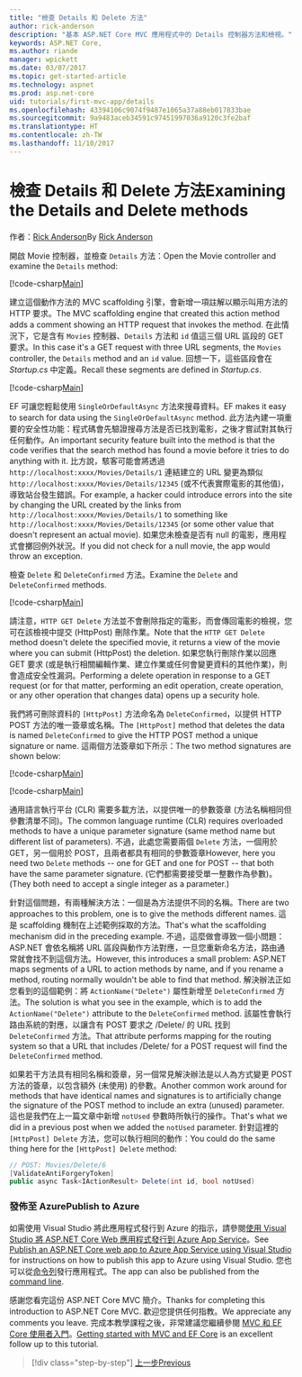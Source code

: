 ```yaml
---
title: "檢查 Details 和 Delete 方法"
author: rick-anderson
description: "基本 ASP.NET Core MVC 應用程式中的 Details 控制器方法和檢視。"
keywords: ASP.NET Core,
ms.author: riande
manager: wpickett
ms.date: 03/07/2017
ms.topic: get-started-article
ms.technology: aspnet
ms.prod: asp.net-core
uid: tutorials/first-mvc-app/details
ms.openlocfilehash: 43394106c9074f9487e1065a37a88eb017833bae
ms.sourcegitcommit: 9a9483aceb34591c97451997036a9120c3fe2baf
ms.translationtype: HT
ms.contentlocale: zh-TW
ms.lasthandoff: 11/10/2017
---
```

# <a name="examining-the-details-and-delete-methods"></a><span data-ttu-id="56b54-104">檢查 Details 和 Delete 方法</span><span class="sxs-lookup"><span data-stu-id="56b54-104">Examining the Details and Delete methods</span></span>

<span data-ttu-id="56b54-105">作者：[Rick Anderson](https://twitter.com/RickAndMSFT)</span><span class="sxs-lookup"><span data-stu-id="56b54-105">By [Rick Anderson](https://twitter.com/RickAndMSFT)</span></span>

<span data-ttu-id="56b54-106">開啟 Movie 控制器，並檢查 `Details` 方法：</span><span class="sxs-lookup"><span data-stu-id="56b54-106">Open the Movie controller and examine the `Details` method:</span></span>

[!code-csharp[Main](start-mvc/sample/MvcMovie/Controllers/MoviesController.cs?name=snippet_details)]

<span data-ttu-id="56b54-107">建立這個動作方法的 MVC scaffolding 引擎，會新增一項註解以顯示叫用方法的 HTTP 要求。</span><span class="sxs-lookup"><span data-stu-id="56b54-107">The MVC scaffolding engine that created this action method adds a comment showing an HTTP request that invokes the method.</span></span> <span data-ttu-id="56b54-108">在此情況下，它是含有 `Movies` 控制器、`Details` 方法和 `id` 值這三個 URL 區段的 GET 要求。</span><span class="sxs-lookup"><span data-stu-id="56b54-108">In this case it's a GET request with three URL segments, the `Movies` controller, the `Details` method and an `id` value.</span></span> <span data-ttu-id="56b54-109">回想一下，這些區段會在 *Startup.cs* 中定義。</span><span class="sxs-lookup"><span data-stu-id="56b54-109">Recall these segments are defined in *Startup.cs*.</span></span>

[!code-csharp[Main](start-mvc/sample/MvcMovie/Startup.cs?highlight=5&name=snippet_1)]

<span data-ttu-id="56b54-110">EF 可讓您輕鬆使用 `SingleOrDefaultAsync` 方法來搜尋資料。</span><span class="sxs-lookup"><span data-stu-id="56b54-110">EF makes it easy to search for data using the `SingleOrDefaultAsync` method.</span></span> <span data-ttu-id="56b54-111">此方法內建一項重要的安全性功能：程式碼會先驗證搜尋方法是否已找到電影，之後才嘗試對其執行任何動作。</span><span class="sxs-lookup"><span data-stu-id="56b54-111">An important security feature built into the method is that the code verifies that the search method has found a movie before it tries to do anything with it.</span></span> <span data-ttu-id="56b54-112">比方說，駭客可能會將透過 `http://localhost:xxxx/Movies/Details/1` 連結建立的 URL 變更為類似 `http://localhost:xxxx/Movies/Details/12345` (或不代表實際電影的其他值)，導致站台發生錯誤。</span><span class="sxs-lookup"><span data-stu-id="56b54-112">For example, a hacker could introduce errors into the site by changing the URL created by the links from `http://localhost:xxxx/Movies/Details/1` to something like  `http://localhost:xxxx/Movies/Details/12345` (or some other value that doesn't represent an actual movie).</span></span> <span data-ttu-id="56b54-113">如果您未檢查是否有 null 的電影，應用程式會擲回例外狀況。</span><span class="sxs-lookup"><span data-stu-id="56b54-113">If you did not check for a null movie, the app would throw an exception.</span></span>

<span data-ttu-id="56b54-114">檢查 `Delete` 和 `DeleteConfirmed` 方法。</span><span class="sxs-lookup"><span data-stu-id="56b54-114">Examine the `Delete` and `DeleteConfirmed` methods.</span></span>

[!code-csharp[Main](start-mvc/sample/MvcMovie/Controllers/MoviesController.cs?name=snippet_delete)]

<span data-ttu-id="56b54-115">請注意，`HTTP GET Delete` 方法並不會刪除指定的電影，而會傳回電影的檢視，您可在該檢視中提交 (HttpPost) 刪除作業。</span><span class="sxs-lookup"><span data-stu-id="56b54-115">Note that the `HTTP GET Delete` method doesn't delete the specified movie, it returns a view of the movie where you can submit (HttpPost) the deletion.</span></span> <span data-ttu-id="56b54-116">如果您執行刪除作業以回應 GET 要求 (或是執行相關編輯作業、建立作業或任何會變更資料的其他作業)，則會造成安全性漏洞。</span><span class="sxs-lookup"><span data-stu-id="56b54-116">Performing a delete operation in response to a GET request (or for that matter, performing an edit operation, create operation, or any other operation that changes data) opens up a security hole.</span></span>

<span data-ttu-id="56b54-117">我們將可刪除資料的 `[HttpPost]` 方法命名為 `DeleteConfirmed`，以提供 HTTP POST 方法的唯一簽章或名稱。</span><span class="sxs-lookup"><span data-stu-id="56b54-117">The `[HttpPost]` method that deletes the data is named `DeleteConfirmed` to give the HTTP POST method a unique signature or name.</span></span> <span data-ttu-id="56b54-118">這兩個方法簽章如下所示：</span><span class="sxs-lookup"><span data-stu-id="56b54-118">The two method signatures are shown below:</span></span>

[!code-csharp[Main](start-mvc/sample/MvcMovie/Controllers/MoviesController.cs?name=snippet_delete2)]

[!code-csharp[Main](start-mvc/sample/MvcMovie/Controllers/MoviesController.cs?name=snippet_delete3)]


<span data-ttu-id="56b54-119">通用語言執行平台 (CLR) 需要多載方法，以提供唯一的參數簽章 (方法名稱相同但參數清單不同)。</span><span class="sxs-lookup"><span data-stu-id="56b54-119">The common language runtime (CLR) requires overloaded methods to have a unique parameter signature (same method name but different list of parameters).</span></span> <span data-ttu-id="56b54-120">不過，此處您需要兩個 `Delete` 方法，一個用於 GET，另一個用於 POST，且兩者都具有相同的參數簽章</span><span class="sxs-lookup"><span data-stu-id="56b54-120">However, here you need two `Delete` methods -- one for GET and one for POST -- that both have the same parameter signature.</span></span> <span data-ttu-id="56b54-121">(它們都需要接受單一整數作為參數)。</span><span class="sxs-lookup"><span data-stu-id="56b54-121">(They both need to accept a single integer as a parameter.)</span></span>

<span data-ttu-id="56b54-122">針對這個問題，有兩種解決方法：一個是為方法提供不同的名稱。</span><span class="sxs-lookup"><span data-stu-id="56b54-122">There are two approaches to this problem, one is to give the methods different names.</span></span> <span data-ttu-id="56b54-123">這是 scaffolding 機制在上述範例採取的方法。</span><span class="sxs-lookup"><span data-stu-id="56b54-123">That's what the scaffolding mechanism did in the preceding example.</span></span> <span data-ttu-id="56b54-124">不過，這麼做會導致一個小問題：ASP.NET 會依名稱將 URL 區段與動作方法對應，一旦您重新命名方法，路由通常就會找不到這個方法。</span><span class="sxs-lookup"><span data-stu-id="56b54-124">However, this introduces a small problem: ASP.NET maps segments of a URL to action methods by name, and if you rename a method, routing normally wouldn't be able to find that method.</span></span> <span data-ttu-id="56b54-125">解決辦法正如您看到的這個範例：將 `ActionName("Delete")` 屬性新增至 `DeleteConfirmed` 方法。</span><span class="sxs-lookup"><span data-stu-id="56b54-125">The solution is what you see in the example, which is to add the `ActionName("Delete")` attribute to the `DeleteConfirmed` method.</span></span> <span data-ttu-id="56b54-126">該屬性會執行路由系統的對應，以讓含有 POST 要求之 /Delete/ 的 URL 找到 `DeleteConfirmed` 方法。</span><span class="sxs-lookup"><span data-stu-id="56b54-126">That attribute performs mapping for the routing system so that a URL that includes /Delete/ for a POST request will find the `DeleteConfirmed` method.</span></span>

<span data-ttu-id="56b54-127">如果若干方法具有相同名稱和簽章，另一個常見解決辦法是以人為方式變更 POST 方法的簽章，以包含額外 (未使用) 的參數。</span><span class="sxs-lookup"><span data-stu-id="56b54-127">Another common work around for methods that have identical names and signatures is to artificially change the signature of the POST method to include an extra (unused) parameter.</span></span> <span data-ttu-id="56b54-128">這也是我們在上一篇文章中新增 `notUsed` 參數時所執行的操作。</span><span class="sxs-lookup"><span data-stu-id="56b54-128">That's what we did in a previous post when we added the `notUsed` parameter.</span></span> <span data-ttu-id="56b54-129">針對這裡的 `[HttpPost] Delete` 方法，您可以執行相同的動作：</span><span class="sxs-lookup"><span data-stu-id="56b54-129">You could do the same thing here for the `[HttpPost] Delete` method:</span></span>

```csharp
// POST: Movies/Delete/6
[ValidateAntiForgeryToken]
public async Task<IActionResult> Delete(int id, bool notUsed)
```

### <a name="publish-to-azure"></a><span data-ttu-id="56b54-130">發佈至 Azure</span><span class="sxs-lookup"><span data-stu-id="56b54-130">Publish to Azure</span></span>

<span data-ttu-id="56b54-131">如需使用 Visual Studio 將此應用程式發行到 Azure 的指示，請參閱[使用 Visual Studio 將 ASP.NET Core Web 應用程式發行到 Azure App Service](xref:tutorials/publish-to-azure-webapp-using-vs)。</span><span class="sxs-lookup"><span data-stu-id="56b54-131">See [Publish an ASP.NET Core web app to Azure App Service using Visual Studio](xref:tutorials/publish-to-azure-webapp-using-vs) for instructions on how to publish this app to Azure using Visual Studio.</span></span>  <span data-ttu-id="56b54-132">您也可以從[命令列](xref:tutorials/publish-to-azure-webapp-using-cli)發行應用程式。</span><span class="sxs-lookup"><span data-stu-id="56b54-132">The app can also be published from the [command line](xref:tutorials/publish-to-azure-webapp-using-cli).</span></span>

<span data-ttu-id="56b54-133">感謝您看完這份 ASP.NET Core MVC 簡介。</span><span class="sxs-lookup"><span data-stu-id="56b54-133">Thanks for completing this introduction to ASP.NET Core MVC.</span></span> <span data-ttu-id="56b54-134">歡迎您提供任何指教。</span><span class="sxs-lookup"><span data-stu-id="56b54-134">We appreciate any comments you leave.</span></span> <span data-ttu-id="56b54-135">完成本教學課程之後，非常建議您繼續參閱 [MVC 和 EF Core 使用者入門](xref:data/ef-mvc/intro)。</span><span class="sxs-lookup"><span data-stu-id="56b54-135">[Getting started with MVC and EF Core](xref:data/ef-mvc/intro) is an excellent follow up to this tutorial.</span></span>

>[!div class="step-by-step"]
[<span data-ttu-id="56b54-136">上一步</span><span class="sxs-lookup"><span data-stu-id="56b54-136">Previous</span></span>](validation.md)
